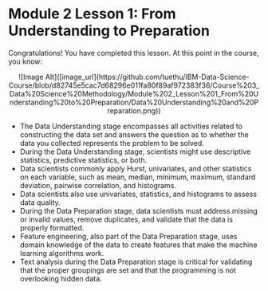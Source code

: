 # Module 2 Lesson 1: From Understanding to Preparation
Congratulations! You have completed this lesson. At this point in the course, you know:

<p align="center">
 ![Image Alt]([image_url](https://github.com/tuethu/IBM-Data-Science-Course/blob/d82745e5cac7d68296e011fa80f89af972383f36/Course%203_Data%20Science%20Methodology/Module%202_Lesson%201_From%20Understanding%20to%20Preparation/Data%20Understanding%20and%20Preparation.png))
</p>

- The Data Understanding stage encompasses all activities related to constructing the data set and answers the question as to whether the data you collected represents the problem to be solved.
- During the Data Understanding stage, scientists might use descriptive statistics, predictive statistics, or both.
- Data scientists commonly apply Hurst, univariates, and other statistics on each variable, such as mean, median, minimum, maximum, standard deviation, pairwise correlation, and histograms.
- Data scientists also use univariates, statistics, and histograms to assess data quality.
- During the Data Preparation stage, data scientists must address missing or invalid values, remove duplicates, and validate that the data is properly formatted.
- Feature engineering, also part of the Data Preparation stage, uses domain knowledge of the data to create features that make the machine learning algorithms work.
- Text analysis during the Data Preparation stage is critical for validating that the proper groupings are set and that the programming is not overlooking hidden data.

